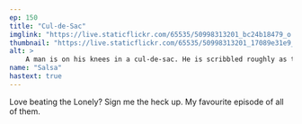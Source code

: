 ```yaml
---
ep: 150
title: "Cul-de-Sac"
imglink: "https://live.staticflickr.com/65535/50998313201_bc24b18479_o.jpg"
thumbnail: "https://live.staticflickr.com/65535/50998313201_17089e31e9_q.jpg"
alt: >
    A man is on his knees in a cul-de-sac. He is scribbled roughly as though he&#x27;s not himself, with a speech bubble containing the words &quot;I LOVE YOU&quot; above him.
name: "Salsa"
hastext: true
---
```

Love beating the Lonely? Sign me the heck up. My favourite episode of all of them. 
